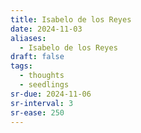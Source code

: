 ```yaml
---
title: Isabelo de los Reyes
date: 2024-11-03
aliases:
  - Isabelo de los Reyes
draft: false
tags:
  - thoughts
  - seedlings
sr-due: 2024-11-06
sr-interval: 3
sr-ease: 250
---
```

